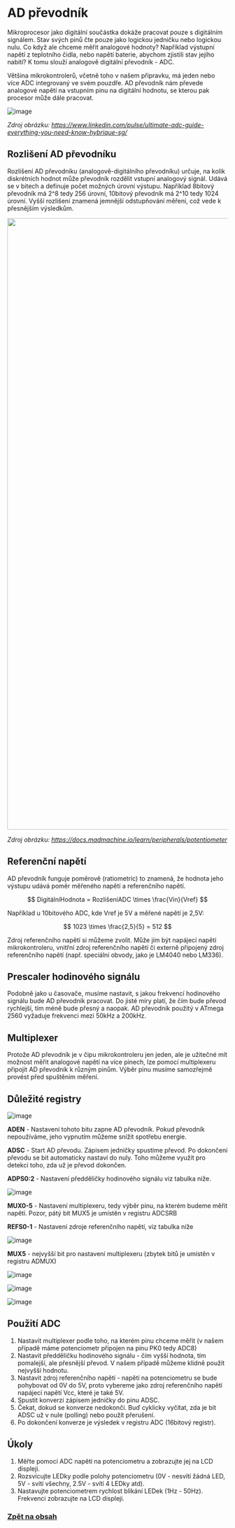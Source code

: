 <script type="text/javascript" id="MathJax-script" async src="https://cdn.jsdelivr.net/npm/mathjax@3/es5/tex-svg.js"> </script>

# AD převodník

Mikroprocesor jako digitální součástka dokáže pracovat pouze s digitálním signálem. Stav svých pinů čte pouze jako logickou jedničku nebo logickou nulu. Co když ale chceme měřit analogové hodnoty? Například výstupní napětí z teplotního čidla, nebo napětí baterie, abychom zjistili stav jejího nabití? K tomu slouží analogově digitální převodník - ADC. 

Většina mikrokontrolerů, včetně toho v našem přípravku, má jeden nebo více ADC integrovaný ve svém pouzdře. AD převodník nám převede analogové napětí na vstupním pinu na digitální hodnotu, se kterou pak procesor může dále pracovat.

![image](https://github.com/user-attachments/assets/9ddad58f-58be-4ff6-a891-b58e1e56ce65)

*Zdroj obrázku: https://www.linkedin.com/pulse/ultimate-adc-guide-everything-you-need-know-hybrique-sg/*

## Rozlišení AD převodníku
Rozlišení AD převodníku (analogově-digitálního převodníku) určuje, na kolik diskrétních hodnot může převodník rozdělit vstupní analogový signál. Udává se v bitech a definuje počet možných úrovní výstupu.
Například 8bitový převodník má  2^8 tedy 256 úrovní, 10bitový převodník má 2^10 tedy 1024 úrovní. Vyšší rozlišení znamená jemnější odstupňování měření, což vede k přesnějším výsledkům.

<img src="https://github.com/user-attachments/assets/58372836-da04-4ad6-af1d-8edfe97be725" width="1400"/>

*Zdroj obrázku: https://docs.madmachine.io/learn/peripherals/potentiometer*

## Referenční napětí
AD převodník funguje poměrově (ratiometric) to znamená, že hodnota jeho výstupu udává poměr měřeného napětí a referenčního napětí. 

$$
DigitálníHodnota = RozlišeníADC \times \frac{Vin}{Vref}
$$

Například u 10bitového ADC, kde Vref je 5V a měřené napětí je 2,5V:

$$
1023 \times \frac{2,5}{5} = 512
$$

Zdroj referenčního napětí si můžeme zvolit. Může jím být napájecí napětí mikrokontroleru, vnitřní zdroj referenčního napětí či externě připojený zdroj referenčního napětí (např. speciální obvody, jako je LM4040 nebo LM336).

## Prescaler hodinového signálu
Podobně jako u časovače, musíme nastavit, s jakou frekvencí hodinového signálu bude AD převodník pracovat. Do jisté míry platí, že čím bude převod rychlejší, tím méně bude přesný a naopak. AD převodník použitý v ATmega 2560 vyžaduje frekvenci mezi 50kHz a 200kHz.

## Multiplexer
Protože AD převodník je v čipu mikrokontroleru jen jeden, ale je užitečné mít možnost měřit analogové napětí na více pinech, lze pomocí multiplexeru připojit AD převodník k různým pinům. Výběr pinu musíme samozřejmě provést před spuštěním měření.


## Důležité registry

![image](https://github.com/user-attachments/assets/3110e411-45c2-4292-869f-4fe0f37e1bc9)

**ADEN** - Nastavení tohoto bitu zapne AD převodník. Pokud převodník nepoužíváme, jeho vypnutím můžeme snížit spotřebu energie.

**ADSC** - Start AD převodu. Zápisem jedničky spustíme převod. Po dokončení převodu se bit automaticky nastaví do nuly. Toho můžeme využít pro detekci toho, zda už je převod dokončen.

**ADPS0:2** - Nastavení předděličky hodinového signálu viz tabulka níže.

![image](https://github.com/user-attachments/assets/9392a6ad-f674-416a-86ed-7e0ec120e727)

**MUX0-5** - Nastavení multiplexeru, tedy výběr pinu, na kterém budeme měřit napětí. Pozor, pátý bit MUX5 je umístěn v registru ADCSRB

**REFS0-1** - Nastavení zdroje referenčního napětí, viz tabulka níže

![image](https://github.com/user-attachments/assets/2547caf1-1521-4e2f-a395-a5adde5ea6c6)

**MUX5** - nejvyšší bit pro nastavení multiplexeru (zbytek bitů je umístěn v registru ADMUX)

![image](https://github.com/user-attachments/assets/fdf72867-e734-4187-98ed-1a396691edee)

![image](https://github.com/user-attachments/assets/5d9e78f5-7b8a-40ef-9b43-b4790e6940f7)

![image](https://github.com/user-attachments/assets/ee141afe-1064-4e5a-af2a-17c9bf33633f)


## Použití ADC

1. Nastavit multiplexer podle toho, na kterém pinu chceme měřit (v našem případě máme potenciometr připojen na pinu PK0 tedy ADC8)
2. Nastavit předděličku hodinového signálu - čím vyšší hodnota, tím pomalejší, ale přesnější převod. V našem případě můžeme klidně použít nejvyšší hodnotu.
3. Nastavit zdroj referenčního napětí - napětí na potenciometru se bude pohybovat od 0V do 5V, proto vybereme jako zdroj referenčního napětí napájecí napětí Vcc, které je také 5V.
4. Spustit konverzi zápisem jedničky do pinu ADSC.
5. Čekat, dokud se konverze nedokončí. Buď cyklicky vyčítat, zda je bit ADSC už v nule (polling) nebo použít přerušení.
6. Po dokončení konverze je výsledek v registru ADC (16bitový registr).


## Úkoly

1. Měřte pomocí ADC napětí na potenciometru a zobrazujte jej na LCD displeji.
2. Rozsvicujte LEDky podle polohy potenciometru (0V - nesvítí žádná LED, 5V - svítí všechny, 2.5V - svítí 4 LEDky atd).
3. Nastavujte potenciometrem rychlost blikání LEDek (1Hz - 50Hz). Frekvenci zobrazujte na LCD displeji.


### [Zpět na obsah](README.md)

